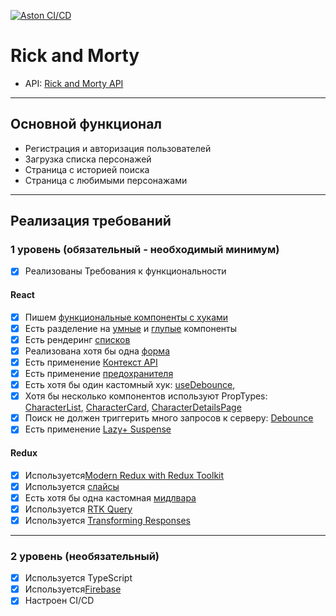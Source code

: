 [![Aston CI/CD](https://github.com/Theermek/aston/actions/workflows/aston.yaml/badge.svg?branch=main)](https://github.com/Theermek/aston/actions/workflows/aston.yaml)

# Rick and Morty

- API: [Rick and Morty API](https://rickandmortyapi.com/)

---

## Основной функционал

- Регистрация и авторизация пользователей
- Загрузка списка персонажей
- Страница с историей поиска
- Страница с любимыми персонажами

---

## Реализация требований

### 1 уровень (обязательный - необходимый минимум)

- [x] Реализованы Требования к функциональности

#### React

- [x] Пишем [функциональные компоненты c хуками](https://github.com/Theermek/aston/tree/main/src/components)
- [x] Есть разделение на [умные](https://github.com/Theermek/aston/blob/main/src/pages/FavoritesPage.tsx) и [глупые](https://github.com/Theermek/aston/blob/main/src/components/Suggests.tsx) компоненты
- [x] Есть рендеринг [списков](https://github.com/Theermek/aston/blob/main/src/components/CharacterList.tsx)
- [x] Реализована хотя бы одна [форма](https://github.com/Theermek/aston/blob/main/src/components/Form.tsx)
- [x] Есть применение [Контекст API](https://github.com/Theermek/aston/blob/main/src/context/theme.tsx)
- [x] Есть применение [предохранителя](https://github.com/Theermek/aston/blob/main/src/components/ErrorBoundaries.tsx)
- [x] Есть хотя бы один кастомный хук: [useDebounce](https://github.com/Theermek/aston/blob/main/src/hooks/debounce.ts),
- [x] Хотя бы несколько компонентов используют PropTypes: [CharacterList](https://github.com/Theermek/aston/blob/main/src/components/CharacterList.tsx), [CharacterCard](https://github.com/Theermek/aston/blob/main/src/components/CharacterCard.tsx), [CharacterDetailsPage](https://github.com/Theermek/aston/blob/main/src/pages/CharacterDetailsPage.tsx)
- [x] Поиск не должен триггерить много запросов к серверу: [Debounce](https://github.com/Theermek/aston/blob/main/src/hooks/debounce.ts)
- [x] Есть применение [Lazy](https://github.com/Theermek/aston/blob/main/src/App.tsx)[+ Suspense](https://github.com/Theermek/aston/blob/main/src/components/Layout.tsx)

#### Redux

- [x] Используется[Modern Redux with Redux Toolkit](src/store/store.ts)
- [x] Используется [слайсы](src/store/slices/)
- [x] Есть хотя бы одна кастомная [мидлвара](src/store/middlewares/userMiddleware.ts)
- [x] Используется [RTK Query](src/store/rickApi.ts)
- [x] Используется [Transforming Responses](src/store/rickApi.ts)

---

### 2 уровень (необязательный)

- [x] Используется TypeScript
- [x] Используется[Firebase](src/utils/firebase.ts)
- [x] Настроен CI/CD
